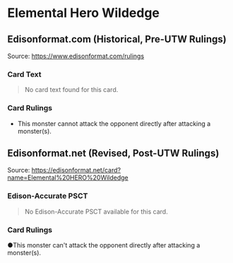 # Elemental Hero Wildedge

## Edisonformat.com (Historical, Pre-UTW Rulings)

Source: https://www.edisonformat.com/rulings

### Card Text

> No card text found for this card.

### Card Rulings

*   This monster cannot attack the opponent directly after attacking a monster(s).

## Edisonformat.net (Revised, Post-UTW Rulings)

Source: https://edisonformat.net/card?name=Elemental%20HERO%20Wildedge

### Edison-Accurate PSCT

> No Edison-Accurate PSCT available for this card.

### Card Rulings

●This monster can't attack the opponent directly after attacking a monster(s).
            